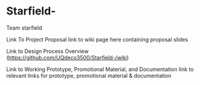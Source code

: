 # Starfield-
Team starfield 

Link To Project Proposal
link to wiki page here containing proposal slides

Link to Design Process Overview
(https://github.com/UQdeco3500/Starfield-/wiki)

Link to Working Prototype, Promotional Material, and Documentation
link to relevant links for prototype, promotional material & documentation
